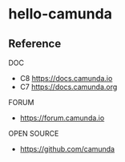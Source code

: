 # hello-camunda



## Reference
DOC
- C8 https://docs.camunda.io
- C7 https://docs.camunda.org

FORUM
- https://forum.camunda.io

OPEN SOURCE
- https://github.com/camunda

